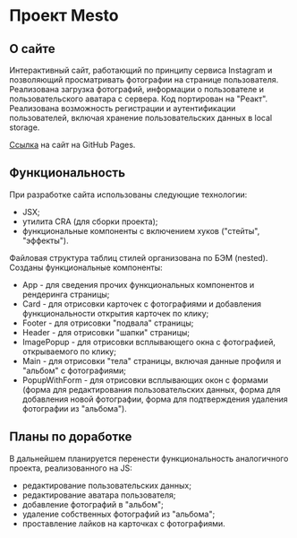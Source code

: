 # Проект Mesto

## О сайте
Интерактивный сайт, работающий по принципу сервиса Instagram и позволяющий просматривать фотографии на странице пользователя.
Реализована загрузка фотографий, информации о пользователе и пользовательского аватара с сервера. Код портирован на "Реакт". Реализована возможность регистрации и аутентификации пользователей, включая хранение пользовательских данных в local storage.  

[Ссылка](https://knaklaut.github.io/react-mesto-auth/index.html) на сайт на GitHub Pages.

## Функциональность
При разработке сайта использованы следующие технологии:
* JSX;
* утилита CRA (для сборки проекта);
* функциональные компоненты с включением хуков ("стейты", "эффекты").

Файловая структура таблиц стилей организована по БЭМ (nested).
Созданы функциональные компоненты:
* App - для сведения прочих функциональных компонентов и рендеринга страницы;
* Card - для отрисовки карточек с фотографиями и добавления функциональности открытия карточек по клику;
* Footer - для отрисовки "подвала" страницы;
* Header - для отрисовки "шапки" страницы;
* ImagePopup - для отрисовки всплывающего окна с фотографией, открываемого по клику;
* Main - для отрисовки "тела" страницы, включая данные профиля и "альбом" с фотографиями;
* PopupWithForm - для отрисовки всплывающих окон с формами (форма для редактирования пользовательских данных, форма для добавления новой фотографии, форма для подтверждения удаления фотографии из "альбома").

## Планы по доработке
В дальнейшем планируется перенести функциональность аналогичного проекта, реализованного на JS:
* редактирование пользовательских данных;
* редактирование аватара пользователя;
* добавление фотографий в "альбом";
* удаление собственных фотографий из "альбома";
* проставление лайков на карточках с фотографиями.
